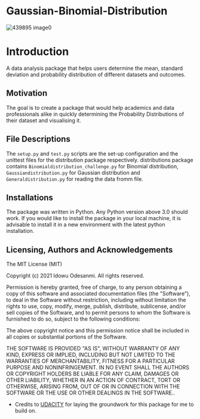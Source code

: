 # Gaussian-Binomial-Distribution


![439895 image0](https://user-images.githubusercontent.com/67300602/127413434-98cb1c19-e357-42c4-ac10-c3a07c6fdda4.jpg)


# Introduction

A data analysis package that helps users determine the mean, standard deviation and probability distribution of different datasets and outcomes. 

## Motivation 
The goal is to create a package that would help academics and data professionals alike in quickly determining the Probability Distributions of their dataset and visualising it.  


## File Descriptions 
The ``setup.py`` and ``test.py`` scripts are the set-up configuration and the unittest files for the distribution package respectively. distributions package contains ``Binomialdistribution_challenge.py`` for Binomial distribution, ``Gaussiandistribution.py`` for Gaussian distribution and ``Generaldistribution.py`` for reading the data fromm file. 



## Installations
The package was written in Python. Any Python version above 3.0 should work. If you would like to install the package in your local machine, it is advisable to install it in a new environment with the latest python installation. 



## Licensing, Authors and Acknowledgements
The MIT License (MIT)

Copyright (c) 2021 Idowu Odesanmi. All rights reserved.

Permission is hereby granted, free of charge, to any person obtaining a copy of this software and associated documentation files (the "Software"), to deal in the Software without restriction, including without limitation the rights to use, copy, modify, merge, publish, distribute, sublicense, and/or sell copies of the Software, and to permit persons to whom the Software is furnished to do so, subject to the following conditions:

The above copyright notice and this permission notice shall be included in all copies or substantial portions of the Software.

THE SOFTWARE IS PROVIDED "AS IS", WITHOUT WARRANTY OF ANY KIND, EXPRESS OR IMPLIED, INCLUDING BUT NOT LIMITED TO THE WARRANTIES OF MERCHANTABILITY, FITNESS FOR A PARTICULAR PURPOSE AND NONINFRINGEMENT. IN NO EVENT SHALL THE AUTHORS OR COPYRIGHT HOLDERS BE LIABLE FOR ANY CLAIM, DAMAGES OR OTHER LIABILITY, WHETHER IN AN ACTION OF CONTRACT, TORT OR OTHERWISE, ARISING FROM, OUT OF OR IN CONNECTION WITH THE SOFTWARE OR THE USE OR OTHER DEALINGS IN THE SOFTWARE..

* Credits to [UDACITY](udacity.com) for laying the groundwork for this package for me to build on. 
